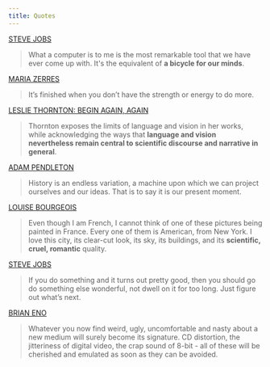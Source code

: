 ```yaml
---
title: Quotes
---
```


[STEVE JOBS](https://www.youtube.com/watch?v=L40B08nWoMk)

> What a computer is to me is the most remarkable tool that we have ever come up with. It's the equivalent of **a bicycle for our minds**.

[MARIA ZERRES](https://www.dasmaximum.com/en/sammlung/maria-zerres/)

> It’s finished when you don’t have the strength or energy to do more.

[LESLIE THORNTON: BEGIN AGAIN, AGAIN][1] 

> Thornton exposes the limits of language and vision in her works, while acknowledging the ways that **language and vision nevertheless remain central to scientific discourse and narrative in general**.

[1]: https://listart.mit.edu/exhibitions/leslie-thornton


[ADAM PENDLETON](https://www.moma.org/magazine/articles/635)

> History is an endless variation, a machine upon which we can project ourselves and our ideas. That is to say it is our present moment.

[LOUISE BOURGEOIS](https://gothamtogo.com/the-comprehensive-exhibition-louise-bourgeois-paintings-opens-at-the-met/)

> Even though I am French, I cannot think of one of these pictures being painted in France. Every one of them is American, from New York. I love this city, its clear-cut look, its sky, its buildings, and its **scientific, cruel, romantic** quality.

[STEVE JOBS](https://www.goodreads.com/en/book/show/37638098-creative-selection)

> If you do something and it turns out pretty good, then you should go do something else wonderful, not dwell on it for too long. Just figure out what’s next.

[BRIAN ENO](https://www.goodreads.com/quotes/649039-whatever-you-now-find-weird-ugly-uncomfortable-and-nasty-about)

> Whatever you now find weird, ugly, uncomfortable and nasty about a new medium will surely become its signature. CD distortion, the jitteriness of digital video, the crap sound of 8-bit - all of these will be cherished and emulated as soon as they can be avoided.
